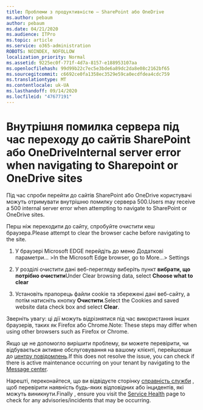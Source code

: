```yaml
---
title: Проблеми з продуктивністю – SharePoint або OneDrive
ms.author: pebaum
author: pebaum
ms.date: 04/21/2020
ms.audience: ITPro
ms.topic: article
ms.service: o365-administration
ROBOTS: NOINDEX, NOFOLLOW
localization_priority: Normal
ms.assetid: 9225ec0f-771f-4d7a-8157-e188953107aa
ms.openlocfilehash: 99d99b22c7ec5e3bde6a89dc2da8e08c2162bf65
ms.sourcegitcommit: c6692ce0fa1358ec3529e59ca0ecdfdea4cdc759
ms.translationtype: MT
ms.contentlocale: uk-UA
ms.lasthandoff: 09/14/2020
ms.locfileid: "47677191"
---
```

# <a name="internal-server-error-when-navigating-to-sharepoint-or-onedrive-sites"></a><span data-ttu-id="f618e-102">Внутрішня помилка сервера під час переходу до сайтів SharePoint або OneDrive</span><span class="sxs-lookup"><span data-stu-id="f618e-102">Internal server error when navigating to Sharepoint or OneDrive sites</span></span>

<span data-ttu-id="f618e-103">Під час спроби перейти до сайтів SharePoint або OneDrive користувачі можуть отримувати внутрішню помилку сервера 500.</span><span class="sxs-lookup"><span data-stu-id="f618e-103">Users may receive a 500 internal server error when attempting to navigate to SharePoint or OneDrive sites.</span></span> 

<span data-ttu-id="f618e-104">Перш ніж переходити до сайту, спробуйте очистити кеш браузера.</span><span class="sxs-lookup"><span data-stu-id="f618e-104">Please attempt to clear the browser cache before navigating to the site.</span></span>


1. <span data-ttu-id="f618e-105">У браузері Microsoft EDGE перейдіть до меню Додаткові параметри... ></span><span class="sxs-lookup"><span data-stu-id="f618e-105">In the Microsoft Edge browser, go to More...> Settings</span></span>

2. <span data-ttu-id="f618e-106">У розділі очистити дані веб-перегляду виберіть пункт **вибрати, що потрібно очистити**</span><span class="sxs-lookup"><span data-stu-id="f618e-106">Under Clear browsing data, select **Choose what to clear**</span></span>

3. <span data-ttu-id="f618e-107">Установіть прапорець файли cookie та збережені дані веб-сайту, а потім натисніть кнопку **Очистити**.</span><span class="sxs-lookup"><span data-stu-id="f618e-107">Select the Cookies and saved website data check box and select **Clear**.</span></span>

<span data-ttu-id="f618e-108">Зверніть увагу: ці дії можуть відрізнятися під час використання інших браузерів, таких як Firefox або Chrome.</span><span class="sxs-lookup"><span data-stu-id="f618e-108">Note: These steps may differ when using other browsers such as Firefox or Chrome.</span></span>

<span data-ttu-id="f618e-109">Якщо це не допомогло вирішити проблему, ви можете перевірити, чи відбувається активне обслуговування на вашому клієнті, перейшовши до [центру повідомлень](https://portal.office.com/adminportal/home#/MessageCenter).</span><span class="sxs-lookup"><span data-stu-id="f618e-109">If this does not resolve the issue, you can check if there is active maintenance occurring on your tenant by navigating to the [Message center](https://portal.office.com/adminportal/home#/MessageCenter).</span></span>

<span data-ttu-id="f618e-110">Нарешті, переконайтеся, що ви відвідуєте сторінку [справність служби](https://portal.office.com/adminportal/home#/servicehealth) , щоб перевірити наявність будь-яких відповідних або інцидентів, які можуть виникнути.</span><span class="sxs-lookup"><span data-stu-id="f618e-110">Finally , ensure you visit the [Service Health](https://portal.office.com/adminportal/home#/servicehealth) page to check for any advisories/incidents that may be occurring.</span></span>

